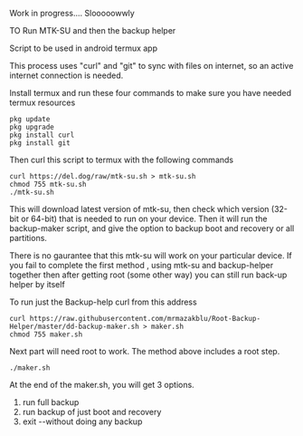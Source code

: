 Work in progress.... Slooooowwly

TO Run MTK-SU and then the backup helper

Script to be used in android termux app

This process uses "curl" and "git" to sync with files on internet, so an active internet connection is needed.

Install termux and run these four commands
to make sure you have needed termux resources

	pkg update
	pkg upgrade
	pkg install curl
	pkg install git

Then curl this script to termux with the following commands

	curl https://del.dog/raw/mtk-su.sh > mtk-su.sh
	chmod 755 mtk-su.sh
	./mtk-su.sh
	
This will download latest version of mtk-su, then check which version (32-bit or 64-bit)
that is needed to run on your device.
Then it will run the backup-maker script, and give the option to backup boot and recovery or all partitions.

There is no gaurantee that this mtk-su will work on your particular device. If you fail to complete the first method , using mtk-su and backup-helper together then after getting root (some other way) you can still run back-up helper by itself

To run just the Backup-help curl from this address	
	
	curl https://raw.githubusercontent.com/mrmazakblu/Root-Backup-Helper/master/dd-backup-maker.sh > maker.sh
	chmod 755 maker.sh

Next part will need root to work. The method above includes a root step.

	./maker.sh

At the end of the maker.sh, you will get 3 options. 
1. run full backup
2. run backup of just boot and recovery
3. exit --without doing any backup


